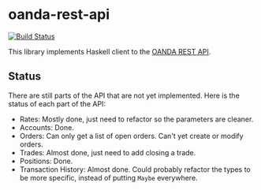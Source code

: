 # oanda-rest-api

[![Build Status](https://travis-ci.org/jdreaver/oanda-rest-api.svg)](https://travis-ci.org/jdreaver/oanda-rest-api)

This library implements Haskell client to the
[OANDA REST API](http://developer.oanda.com/rest-live/introduction/).

## Status

There are still parts of the API that are not yet implemented. Here is the
status of each part of the API:

* Rates: Mostly done, just need to refactor so the parameters are cleaner.
* Accounts: Done.
* Orders: Can only get a list of open orders. Can't yet create or modify
  orders.
* Trades: Almost done, just need to add closing a trade.
* Positions: Done.
* Transaction History: Almost done. Could probably refactor the types to be
  more specific, instead of putting `Maybe` everywhere.
